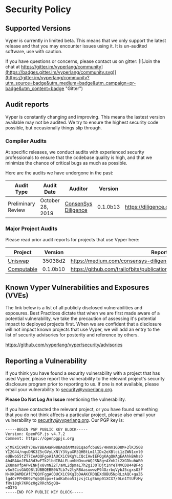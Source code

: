 # Security Policy

## Supported Versions

Vyper is currently in limited beta.
This means that we only support the latest release and that you may encounter issues using it.
It is un-audited software, use with caution.

If you have questions or concerns, please contact us on gitter:
[![Join the chat at https://gitter.im/vyperlang/community](https://badges.gitter.im/vyperlang/community.svg)](https://gitter.im/vyperlang/community?utm_source=badge&utm_medium=badge&utm_campaign=pr-badge&utm_content=badge "Gitter")

## Audit reports

Vyper is constantly changing and improving.
This means the lastest version available may not be audited.
We try to ensure the highest security code possible, but occasionally things slip through.

### Compiler Audits

At specific releases, we conduct audits with experienced security professionals to ensure that the codebase quality is high,
and that we minimize the chance of critical bugs as much as possible.

Here are the audits we have undergone in the past:

| Audit Type | Audit Date | Auditor | Version | Report Link |
| ---------- | ---------- | ------- | ------- | ----------- |
| Preliminary Review | October 28, 2019 | [ConsenSys Diligence](https://diligence.consensys.net) | 0.1.0b13 | https://diligence.consensys.net/audits/2019/10/vyper/ |

### Major Project Audits

Please read prior audit reports for projects that use Vyper here:

<!-- Please use the tagged version if possible, or commit hash if a non-tagged version was used. -->

| Project | Version | Report Link |
| ------- | ------- | ----------- |
| [Uniswap](https://uniswap.io) | 35038d2 | https://medium.com/consensys-diligence/uniswap-audit-b90335ac007 |
| [Computable](https://www.computable.io/) | 0.1.0b10 | https://github.com/trailofbits/publications/raw/master/reviews/computable.pdf |

## Known Vyper Vulnerabilities and Exposures (VVEs)

The link below is a list of all publicly disclosed vulnerabilities and exposures.
Best Practices dictate that when we are first made aware of a potential vulnerability,
we take the precaution of assessing it's potential impact to deployed projects first.
When we are confident that a disclosure will not impact known projects that use Vyper,
we will add an entry to the list of security advisories for posterity and reference by others.

https://github.com/vyperlang/vyper/security/advisories

## Reporting a Vulnerability

If you think you have found a security vulnerability with a project that has used Vyper,
please report the vulnerability to the relevant project's security disclosure program prior
to reporting to us. If one is not available, please email your vulnerability to security@vyperlang.org.

**Please Do Not Log An Issue** mentioning the vulnerability.

If you have contacted the relevant project, or you have found something that you do not think affects
a particular project, please also email your vulnerability to security@vyperlang.org. Our PGP key is:
```
-----BEGIN PGP PUBLIC KEY BLOCK-----
Version: OpenPGP.js v4.7.2
Comment: https://openpgpjs.org

xjMEXiC9KhYJKwYBBAHaRw8BAQdAMMsB1qaofcbuG5/4Hmm1GD8M+2lKJ50B
YI2G44/nquDNK3Z5cGVyLXNlY3VyaXR5QHBtLm1lIDx2eXBlci1zZWN1cml0
eUBwbS5tZT7CeAQQFgoAIAUCXiC9KgYLCQcIAwIEFQgKAgQWAgEAAhkBAhsD
Ah4BAAoJENARd3wFTk2lbdIBALELumbNOvueWQJSN8g+AYmb2i2XGDkuhWB0
ZK8maVfpAPwINHjx8vmNZ2T/aML2dpmaL7h2g13OTDjt1nYeTMVCD844BF4g
vSoSCisGAQQBl1UBBQEBB0A7Lb7v2tyRBAasuwwzF94OzrbqVybJ5cgxsO3F
N+XKBAMBCAfCYQQYFggACQUCXiC9KgIbDAAKCRDQEXd8BU5NpRLzAQC+gaZ6
lg4OrPFHOK9zYqbQ0zpx+tadKaEoo51jzsjCLgEAmp01XCX7/0Ln1TtUFzMy
fRy18qk7KR6zOg2RRch5gQQ=
=O37G
-----END PGP PUBLIC KEY BLOCK-----
```
